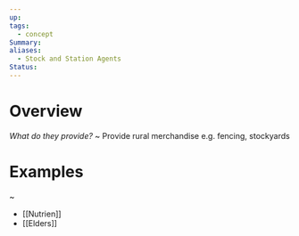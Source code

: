 ```yaml
---
up: 
tags:
  - concept
Summary: 
aliases:
  - Stock and Station Agents
Status:
---
```

# Overview
*What do they provide?*
~
Provide rural merchandise e.g. fencing, stockyards
<!--SR:!2025-03-13,3,250-->

# Examples
~
- [[Nutrien]]
- [[Elders]]
<!--SR:!2025-03-13,3,250-->